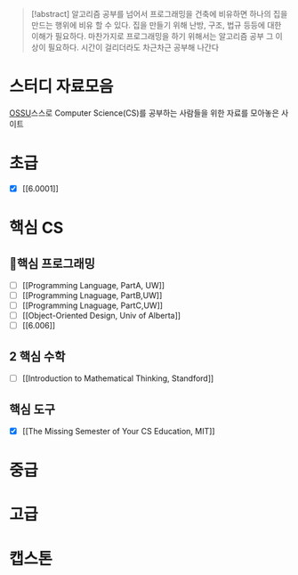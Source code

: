 
> [!abstract] 알고리즘 공부를 넘어서
> 프로그래밍을 건축에 비유하면 하나의 집을 만드는 행위에 비유 할 수 있다. 집을 만들기 위해 난방, 구조, 법규 등등에 대한 이해가 필요하다. 마찬가지로 프로그래밍을 하기 위해서는 알고리즘 공부 그 이상이 필요하다. 시간이 걸리더라도 차근차근 공부해 나간다


# 스터디 자료모음

[OSSU](https://ossu.firebaseapp.com/#/curriculum)스스로 Computer Science(CS)를 공부하는 사람들을 위한 자료를 모아놓은 사이트

# 초급
 - [x] [[6.0001]] 
#  핵심 CS

## 핵심 프로그래밍
- [ ] [[Programming Language, PartA, UW]]
- [ ] [[Programming Lnaguage, PartB,UW]]
- [ ] [[Programming Lnaguage, PartC,UW]]
- [ ] [[Object-Oriented Design, Univ of Alberta]]
- [ ] [[6.006]]

## 2 핵심 수학

- [ ] [[Introduction to Mathematical Thinking, Standford]]

## 핵심 도구
- [x] [[The Missing Semester of Your CS Education, MIT]]

# 중급

# 고급

# 캡스톤

